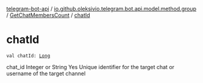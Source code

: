 [telegram-bot-api](../../index.md) / [io.github.oleksivio.telegram.bot.api.model.method.group](../index.md) / [GetChatMembersCount](index.md) / [chatId](./chat-id.md)

# chatId

`val chatId: `[`Long`](https://kotlinlang.org/api/latest/jvm/stdlib/kotlin/-long/index.html)

chat_id Integer or String Yes Unique identifier for the target chat or username of the target channel

